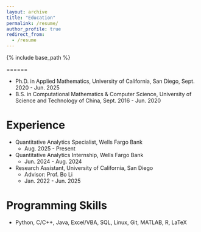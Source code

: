 ```yaml
---
layout: archive
title: "Education"
permalink: /resume/
author_profile: true
redirect_from:
  - /resume
---
```


{% include base_path %}

======
* Ph.D. in Applied Mathematics, University of California, San Diego, Sept. 2020 - Jun. 2025
* B.S. in Computational Mathematics & Computer Science, University of Science and Technology of China, Sept. 2016 - Jun. 2020

Experience
======
* Quantitative Analytics Specialist, Wells Fargo Bank
  * Aug. 2025 - Present
* Quantitative Analytics Internship, Wells Fargo Bank
  * Jun. 2024 - Aug. 2024
* Research Assistant, University of California, San Diego
  * Advisor: Prof. Bo Li
  * Jan. 2022 - Jun. 2025

Programming Skills
======
* Python, C/C++, Java, Excel/VBA, SQL, Linux, Git, MATLAB, R, LaTeX
